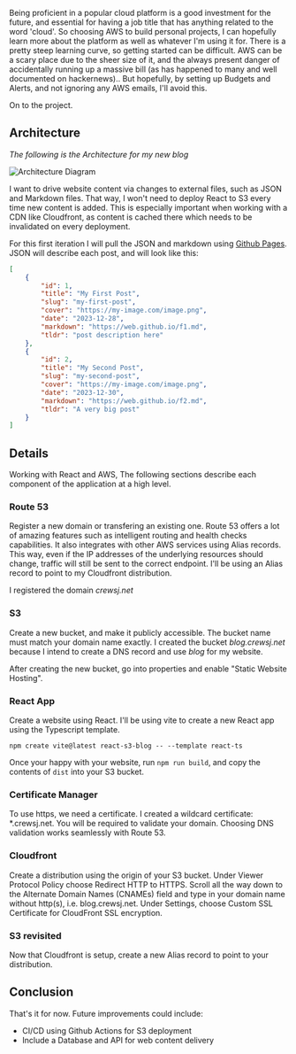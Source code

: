 Being proficient in a popular cloud platform is a good investment for the future, and essential for having a job title that has anything related to the word 'cloud'. So choosing AWS to build personal projects, I can hopefully learn more about the platform as well as whatever I'm using it for. There is a pretty steep learning curve, so getting started can be difficult. AWS can be a scary place due to the sheer size of it, and the always present danger of accidentally running up a massive bill (as has happened to many and well documented on hackernews).. But hopefully, by setting up Budgets and Alerts, and not ignoring any AWS emails, I'll avoid this. 

On to the project.

## Architecture

*The following is the Architecture for my new blog*

![Architecture Diagram](https://s3.ap-southeast-2.amazonaws.com/blog.crewsj.net/shared_images/architecture_diagram_01.png "Architecture Diagram")

I want to drive website content via changes to external files, such as JSON and Markdown files. That way, I won't need to deploy React to S3 every time new content is added. This is especially important when working with a CDN like Cloudfront, as content is cached there which needs to be invalidated on every deployment.

For this first iteration I will pull the JSON and markdown using [Github Pages](https://pages.github.com/). JSON will describe each post, and will look like this:

```json
[
    {
        "id": 1,
        "title": "My First Post",
        "slug": "my-first-post",
        "cover": "https://my-image.com/image.png",
        "date": "2023-12-28",
        "markdown": "https://web.github.io/f1.md",
        "tldr": "post description here"
    },
    {
        "id": 2,
        "title": "My Second Post",
        "slug": "my-second-post",
        "cover": "https://my-image.com/image.png",
        "date": "2023-12-30",
        "markdown": "https://web.github.io/f2.md",
        "tldr": "A very big post"
    }
]
```

## Details
Working with React and AWS, The following sections describe each component of the application at a high level.

### Route 53
Register a new domain or transfering an existing one. Route 53 offers a lot of amazing features such as intelligent routing and health checks capabilities. It also integrates with other AWS services using Alias records. This way, even if the IP addresses of the underlying resources should change, traffic will still be sent to the correct endpoint. I'll be using an Alias record to point to my Cloudfront distribution.

I registered the domain *crewsj.net*

### S3
Create a new bucket, and make it publicly accessible. The bucket name must match your domain name exactly. I created the bucket *blog.crewsj.net* because I intend to create a DNS record and use *blog* for my website.

After creating the new bucket, go into properties and enable "Static Website Hosting".


### React App
Create a website using React. I'll be using vite to create a new React app using the Typescript template.

```
npm create vite@latest react-s3-blog -- --template react-ts
```

Once your happy with your website, run ```npm run build```, and copy the contents of ```dist``` into your S3 bucket.


### Certificate Manager
To use https, we need a certificate. I created a wildcard certificate: *.crewsj.net. You will be required to validate your domain. Choosing DNS validation works seamlessly with Route 53.


### Cloudfront
Create a distribution using the origin of your S3 bucket. Under Viewer Protocol Policy choose Redirect HTTP to HTTPS. Scroll all the way down to the Alternate Domain Names (CNAMEs) field and type in your domain name without http(s), i.e. blog.crewsj.net. Under Settings, choose Custom SSL Certificate for CloudFront SSL encryption.

### S3 revisited
Now that Cloudfront is setup, create a new Alias record to point to your distribution.

## Conclusion
That's it for now. Future improvements could include:
 - CI/CD using Github Actions for S3 deployment
 - Include a Database and API for web content delivery
